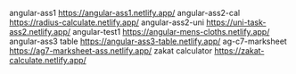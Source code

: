 angular-ass1
https://angular-ass1.netlify.app/
angular-ass2-cal
https://radius-calculate.netlify.app/
angular-ass2-uni
https://uni-task-ass2.netlify.app/
angular-test1
https://angular-mens-cloths.netlify.app/
angular-ass3 table
https://angular-ass3-table.netlify.app/
ag-c7-marksheet
https://ag7-marksheet-ass.netlify.app/
zakat calculator
https://zakat-calculate.netlify.app/